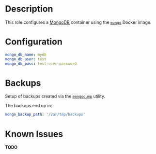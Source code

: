 # Description

This role configures a [MongoDB](https://www.mongodb.com/) container using the [`mongo`](ttps://hub.docker.com/_/mongo) Docker image.

# Configuration

```yaml
mongo_db_name: mydb
mongo_db_user: test
mongo_db_pass: test-user-password
```

# Backups

Setup of backups created via the [`mongodump`](https://docs.mongodb.com/manual/reference/program/mongodump/#bin.mongodump) utility.

The backups end up in:
```yaml
mongo_backup_path: '/var/tmp/backups'
```

# Known Issues

__TODO__
